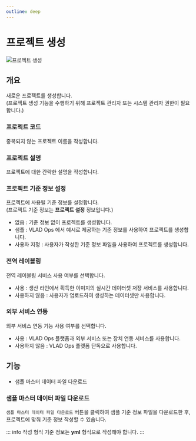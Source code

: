 ```yaml
---
outline: deep
---
```


# 프로젝트 생성

![프로젝트 생성](/ko/project/project-create.png)


## 개요
새로운 프로젝트를 생성합니다.  
(프로젝트 생성 기능을 수행하기 위해 프로젝트 관리자 또는 시스템 관리자 권한이 필요합니다.)

### 프로젝트 코드  
중복되지 않는 프로젝트 이름을 작성합니다.

### 프로젝트 설명  
프로젝트에 대한 간략한 설명을 작성합니다.

### 프로젝트 기준 정보 설정  
프로젝트에 사용될 기준 정보를 설정합니다.  
(프로젝트 기준 정보는 **프로젝트 설정** 정보입니다.)
- 없음 : 기준 정보 없이 프로젝트를 생성합니다.
- 샘플 : VLAD Ops 에서 예시로 제공하는 기준 정보를 사용하여 프로젝트를 생성합니다.
- 사용자 지정 : 사용자가 작성한 기준 정보 파일을 사용하여 프로젝트를 생성합니다.

### 전역 레이블링  
전역 레이블링 서비스 사용 여부를 선택합니다.
- 사용 : 생산 라인에서 획득한 이미지의 실시간 데이터셋 저장 서비스를 사용합니다.
- 사용하지 않음 : 사용자가 업로드하여 생성하는 데이터셋만 사용합니다.

### 외부 서비스 연동  
외부 서비스 연동 기능 사용 여부를 선택합니다.
- 사용 : VLAD Ops 플랫폼과 외부 서비스 또는 장치 연동 서비스를 사용합니다.
- 사용하지 않음 : VLAD Ops 플랫폼 단독으로 사용합니다.


## 기능
- 샘플 마스터 데이터 파일 다운로드

### 샘플 마스터 데이터 파일 다운로드
`샘플 마스터 데이터 파일 다운로드` 버튼을 클릭하여 샘플 기준 정보 파일을 다운로드한 후, 프로젝트에 맞춰 기준 정보 작성할 수 있습니다.  

::: info 작성 형식
기준 정보는 **yml** 형식으로 작성해야 합니다.
:::

